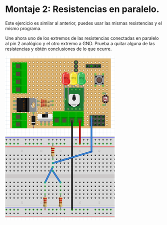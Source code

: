 
# Montaje 2: Resistencias en paralelo.

Este ejercicio es similar al anterior, puedes usar las mismas resistencias y el mismo programa.

Une ahora uno de los extremos de las resistencias conectadas en paralelo al pin 2 analógico y el otro extremo a GND. Prueba a quitar alguna de las resistencias y obtén conclusiones de lo que ocurre.

![](img/img06.png)